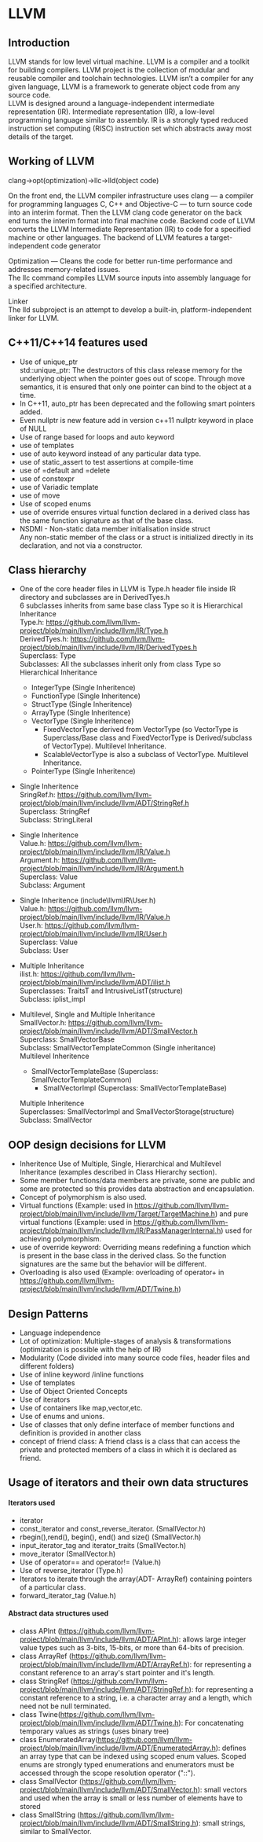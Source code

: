 # LLVM

## Introduction

LLVM stands for low level virtual machine. LLVM is a compiler and a toolkit for building compilers. LLVM project is the collection of modular and reusable compiler and toolchain technologies. LLVM isn’t a compiler for any given language, LLVM is a framework to generate object code from any source code.<br>
LLVM is designed around a language-independent intermediate representation (IR). Intermediate representation (IR), a low-level programming language similar to assembly. IR is a strongly typed reduced instruction set computing (RISC) instruction set which abstracts away most details of the target.

## Working of LLVM

clang->opt(optimization)->llc->lld(object code)

On the front end, the LLVM compiler infrastructure uses clang — a compiler for programming languages C, C++ and Objective-C — to turn source code into an interim format. Then the LLVM clang code generator on the back end turns the interim format into final machine code.
Backend code of LLVM converts the LLVM Intermediate Representation (IR) to code for a specified machine or other languages.
The backend of LLVM features a target-independent code generator <br>

Optimization — Cleans the code for better run-time performance and addresses memory-related issues. <br>
The llc command compiles LLVM source inputs into assembly language for a specified architecture.  <br> 

Linker <br>
The lld subproject is an attempt to develop a built-in, platform-independent linker for LLVM. <br>

## C++11/C++14 features used
* Use of unique_ptr <br>
  std::unique_ptr: The destructors of this class release memory for the underlying object when the pointer goes out of scope. Through move semantics, it is ensured that only one   pointer can bind to the object at a time. <br>
* In C++11, auto_ptr has been deprecated and the following smart pointers added.
* Even nullptr is new feature add in version c++11
  nullptr keyword in place of NULL <br>
* Use of range based for loops and auto keyword 
* use of templates 
* use of auto keyword instead of any particular data type. 
* use of static_assert to test assertions at compile-time 
* use of =default and =delete 
* use of constexpr 
* use of Variadic template 
* use of move
* Use of scoped enums
* use of override ensures virtual function declared in a derived class has the same function signature as that of the base class.<br>
* NSDMI - Non-static data member initialisation inside struct <br> 
  Any non-static member of the class or a struct is initialized directly in its declaration, and not via a constructor. <br>
  
## Class hierarchy
* One of the core header files in LLVM is Type.h header file inside IR directory and subclasses are in DerivedTyes.h <br>
  6 subclasses inherits from same base class Type so it is Hierarchical Inheritance <br>
  Type.h: https://github.com/llvm/llvm-project/blob/main/llvm/include/llvm/IR/Type.h <br>
  DerivedTyes.h: https://github.com/llvm/llvm-project/blob/main/llvm/include/llvm/IR/DerivedTypes.h <br>
  Superclass: Type <br> 
  Subclasses: All the subclasses inherit only from class Type so Hierarchical Inheritance <br>
    - IntegerType  (Single Inheritence)
    - FunctionType (Single Inheritence)
    - StructType   (Single Inheritence)
    - ArrayType    (Single Inheritence)
    - VectorType   (Single Inheritence)
        - FixedVectorType derived from VectorType (so VectorType is Superclass/Base class and FixedVectorType is Derived/subclass of VectorType). Multilevel Inheritance.
        - ScalableVectorType is also a subclass of VectorType. Multilevel Inheritance.
    - PointerType  (Single Inheritence)
      
 * Single Inheritence <br>
   SringRef.h: https://github.com/llvm/llvm-project/blob/main/llvm/include/llvm/ADT/StringRef.h  <br>
   Superclass: StringRef <br>
   Subclass: StringLiteral <br>
 
 * Single Inheritence <br>
   Value.h: https://github.com/llvm/llvm-project/blob/main/llvm/include/llvm/IR/Value.h   <br>
   Argument.h: https://github.com/llvm/llvm-project/blob/main/llvm/include/llvm/IR/Argument.h   <br>
   Superclass: Value <br>
   Subclass: Argument <br>
   
 * Single Inheritence  (include\llvm\IR\User.h)  <br>
   Value.h: https://github.com/llvm/llvm-project/blob/main/llvm/include/llvm/IR/Value.h   <br>
   User.h: https://github.com/llvm/llvm-project/blob/main/llvm/include/llvm/IR/User.h     <br>
   Superclass: Value <br>
   Subclass: User <br>  
  
 * Multiple Inheritance <br>
   ilist.h: https://github.com/llvm/llvm-project/blob/main/llvm/include/llvm/ADT/ilist.h  <br>
   Superclasses: TraitsT and IntrusiveListT(structure)    <br>
   Subclass: iplist_impl <br>
   
 * Multilevel, Single and Multiple Inheritance <br>
   SmallVector.h: https://github.com/llvm/llvm-project/blob/main/llvm/include/llvm/ADT/SmallVector.h  <br>
   Superclass: SmallVectorBase    <br>
   Subclass: SmallVectorTemplateCommon (Single inheritance) <br>
        Multilevel Inheritence 
      - SmallVectorTemplateBase (Superclass: SmallVectorTemplateCommon)
          - SmallVectorImpl (Superclass: SmallVectorTemplateBase)
                      
    Multiple Inheritence  <br>
    Superclasses: SmallVectorImpl and SmallVectorStorage(structure) <br>
    Subclass: SmallVector   <br>


## OOP design decisions for LLVM
* Inheritence 
  Use of Multiple, Single, Hierarchical and Multilevel Inheritance (examples described in Class Hierarchy section).
* Some member functions/data members are private, some are public and some are protected so this provides data abstraction and encapsulation.
* Concept of polymorphism is also used. 
* Virtual functions (Example: used in https://github.com/llvm/llvm-project/blob/main/llvm/include/llvm/Target/TargetMachine.h) and pure virtual functions (Example: used in https://github.com/llvm/llvm-project/blob/main/llvm/include/llvm/IR/PassManagerInternal.h) used for achieving polymorphism.  
* use of override keyword: Overriding means redefining a function which is present in the base class in the derived class. So the function signatures are the same but the         behavior will be different.
* Overloading is also used (Example: overloading of operator+ in https://github.com/llvm/llvm-project/blob/main/llvm/include/llvm/ADT/Twine.h)


## Design Patterns
* Language independence<br>
* Lot of optimization: Multiple-stages of analysis & transformations (optimization is possible with the help of IR)
* Modularity (Code divided into many source code files, header files and different folders)
* Use of inline keyword /inline functions <br>
* Use of templates
* Use of Object Oriented Concepts
* Use of iterators 
* Use of containers like map,vector,etc.
* Use of enums and unions.
* Use of classes that only define interface of member functions and definition is provided in another class
* concept of friend class: A friend class is a class that can access the private and protected members of a class in which it is declared as friend. 


## Usage of iterators and their own data structures

#### Iterators used
* iterator
* const_iterator and const_reverse_iterator. (SmallVector.h) <br> 
* rbegin(),rend(), begin(), end() and size()   (SmallVector.h) <br>
* input_iterator_tag and iterator_traits (SmallVector.h) <br>
* move_iterator (SmallVector.h) <br>
* Use of operator== and operator!= (Value.h)
* Use of reverse_iterator (Type.h)
* Iterators to iterate through the array(ADT- ArrayRef) containing pointers of a particular class.
* forward_iterator_tag (Value.h)

#### Abstract data structures used

* class APInt (https://github.com/llvm/llvm-project/blob/main/llvm/include/llvm/ADT/APInt.h): allows large integer value types such as 3-bits, 15-bits, or more than 64-bits of    precision.
* class ArrayRef (https://github.com/llvm/llvm-project/blob/main/llvm/include/llvm/ADT/ArrayRef.h): for representing a constant reference to an array's start pointer and it's    length.
* class StringRef (https://github.com/llvm/llvm-project/blob/main/llvm/include/llvm/ADT/StringRef.h): for representing a constant reference to a string, i.e. a character array and a length, which need not be null terminated.
* class Twine(https://github.com/llvm/llvm-project/blob/main/llvm/include/llvm/ADT/Twine.h): For concatenating temporary values as strings (uses binary tree)
* class EnumeratedArray(https://github.com/llvm/llvm-project/blob/main/llvm/include/llvm/ADT/EnumeratedArray.h): defines an array type that can be indexed using scoped enum values. Scoped enums are strongly typed enumerations and enumerators must be accessed through the scope resolution operator ("::").
* class SmallVector (https://github.com/llvm/llvm-project/blob/main/llvm/include/llvm/ADT/SmallVector.h): small vectors and used when the array is small or less number of elements have to stored
* class SmallString (https://github.com/llvm/llvm-project/blob/main/llvm/include/llvm/ADT/SmallString.h): small strings, similar to SmallVector. 




